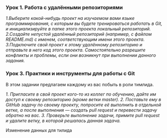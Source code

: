 ### Урок 1. Работа с удалёнными репозиториями
*1.Выберите какой-нибудь проект на изучаемом вами языке программирования, с которым вы будете тренироваться работать в Git, и инициализируйте в папке этого проекта локальный репозиторий.*
*2.Создайте непустой удалённый репозиторий (например, с файлом README.md) с именем, соответствующим имени этого проекта.*
*3.Подключите свой проект к этому удалённому репозиторию и отправьте в него код этого проекта. Самостоятельно разрешите конфликты и проблемы, если они возникнут при выполнении данного задания.*

### Урок 3. Практики и инструменты для работы с Git
В этом задании предлагаем каждому из вас побыть в роли тимлида.

*1. Пригласите в свой проект кого-то из коллег по обучению, дайте им доступ к своему репозиторию (кроме ветки master).*
*2. Поставьте ему в GitHub задачу по своему проекту, попросите её выполнить в отдельной ветке, а после выполнения — создать pull request и перевести задачу обратно на вас.*
*3. Проверьте выполнение задачи, примите pull request и удалите ветку, в которой решалась данная задача.*

Изменение данных для тилида